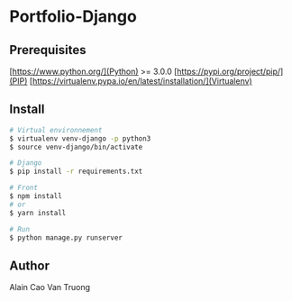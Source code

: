 # Portfolio-Django

## Prerequisites
[https://www.python.org/](Python) >= 3.0.0
[https://pypi.org/project/pip/](PIP)
[https://virtualenv.pypa.io/en/latest/installation/](Virtualenv)

## Install
```bash
# Virtual environnement
$ virtualenv venv-django -p python3
$ source venv-django/bin/activate 

# Django
$ pip install -r requirements.txt

# Front
$ npm install
# or
$ yarn install

# Run
$ python manage.py runserver
```

## Author
Alain Cao Van Truong
